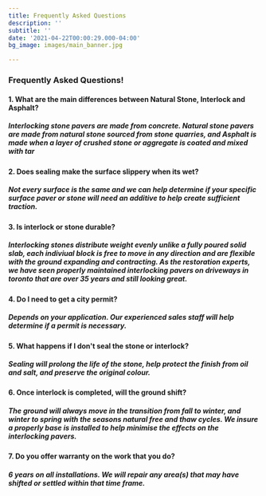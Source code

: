 ```yaml
---
title: Frequently Asked Questions
description: ''
subtitle: ''
date: '2021-04-22T00:00:29.000-04:00'
bg_image: images/main_banner.jpg

---
```

### Frequently Asked Questions!

#### 1. What are the main differences between Natural Stone, Interlock and Asphalt?

##### Interlocking stone pavers are made from concrete. Natural stone pavers are made from natural stone sourced from stone quarries, and Asphalt is made when a layer of crushed stone or aggregate is coated and mixed with tar

#### 2. Does sealing make the surface slippery when its wet?

##### Not every surface is the same and we can help determine if your specific surface paver or stone will need an additive to help create sufficient traction.

#### 3. Is interlock or stone durable?

##### Interlocking stones distribute weight evenly unlike a fully poured solid slab, each indiviual block is free to move in any direction and are flexible with the ground expanding and contracting. As the restoration experts, we have seen properly maintained interlocking pavers on driveways in toronto that are over 35 years and still looking great.

#### 4. Do I need to get a city permit?

##### Depends on your application. Our experienced sales staff will help determine if a permit is necessary.

#### 5. What happens if I don't seal the stone or interlock?

##### Sealing will prolong the life of the stone, help protect the finish from oil and salt, and preserve the original colour.

#### 6. Once interlock is completed, will the ground shift?

##### The ground will always move in the transition from fall to winter, and winter to spring with the seasons natural free and thaw cycles. We insure a properly base is installed to help minimise the effects on the interlocking pavers.

#### 7. Do you offer warranty on the work that you do?

##### 6 years on all installations. We will repair any area(s) that may have shifted or settled within that time frame.
